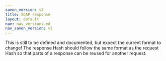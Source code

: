 ```yaml
---
savon_version: v3
title: SOAP response
layout: default
nav: nav_versions.md
nav_savon_version: v3
---
```


This is still to be defined and documented, but expect the current format to change!
The response Hash should follow the same format as the request Hash so that parts of a response
can be reused for another request.

